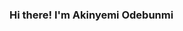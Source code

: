 ### Hi there! I'm Akinyemi Odebunmi


<!--
**YemiYemz/YemiYemz** is a ✨ _special_ ✨ repository because its `README.md` (this file) appears on your GitHub profile.

HI, I'M AKINYEMI ODEBUNMI.
A FRONTEDND DEVELOPER.
I am a creative Front-end developer who love working on diverse projects.
Outside work i love listening to good music and playing video games.
Here are some ideas to get you started:

- 🔭 I’m currently working on ... a Figma project
- 🌱 I’m currently learning ... Frontend and Figma
- 👯 I’m looking to collaborate on ... various Frontend and Figma Projects
- 🤔 I’m looking for help with ...
- 💬 Ask me about ... 
- 📫 How to reach me: ... @akinyemiopemipo
- 😄 Pronouns: ... His/Him
- ⚡ Fun fact: ... i love listening to Music, watching Tv shows and Movies and playing video games
-->

